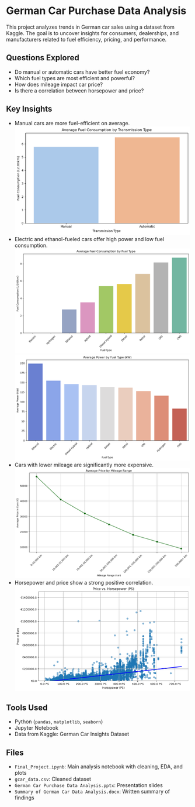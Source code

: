 # German Car Purchase Data Analysis

This project analyzes trends in German car sales using a dataset from Kaggle. The goal is to uncover insights for consumers, dealerships, and manufacturers related to fuel efficiency, pricing, and performance.

## Questions Explored

- Do manual or automatic cars have better fuel economy?
- Which fuel types are most efficient and powerful?
- How does mileage impact car price?
- Is there a correlation between horsepower and price?

## Key Insights

- Manual cars are more fuel-efficient on average.![1753964715028](image/README/1753964715028.png)
- Electric and ethanol-fueled cars offer high power and low fuel consumption.![1753964736997](image/README/1753964736997.png)![1753964771497](image/README/1753964771497.png)
- Cars with lower mileage are significantly more expensive.![1753964780909](image/README/1753964780909.png)
- Horsepower and price show a strong positive correlation.![1753964796466](image/README/1753964796466.png)

## Tools Used

- Python (`pandas`, `matplotlib`, `seaborn`)
- Jupyter Notebook
- Data from Kaggle: German Car Insights Dataset

## Files

- `Final_Project.ipynb`: Main analysis notebook with cleaning, EDA, and plots
- `gcar_data.csv`: Cleaned dataset
- `German Car Purchase Data Analysis.pptx`: Presentation slides
- `Summary of German Car Data Analysis.docx`: Written summary of findings
